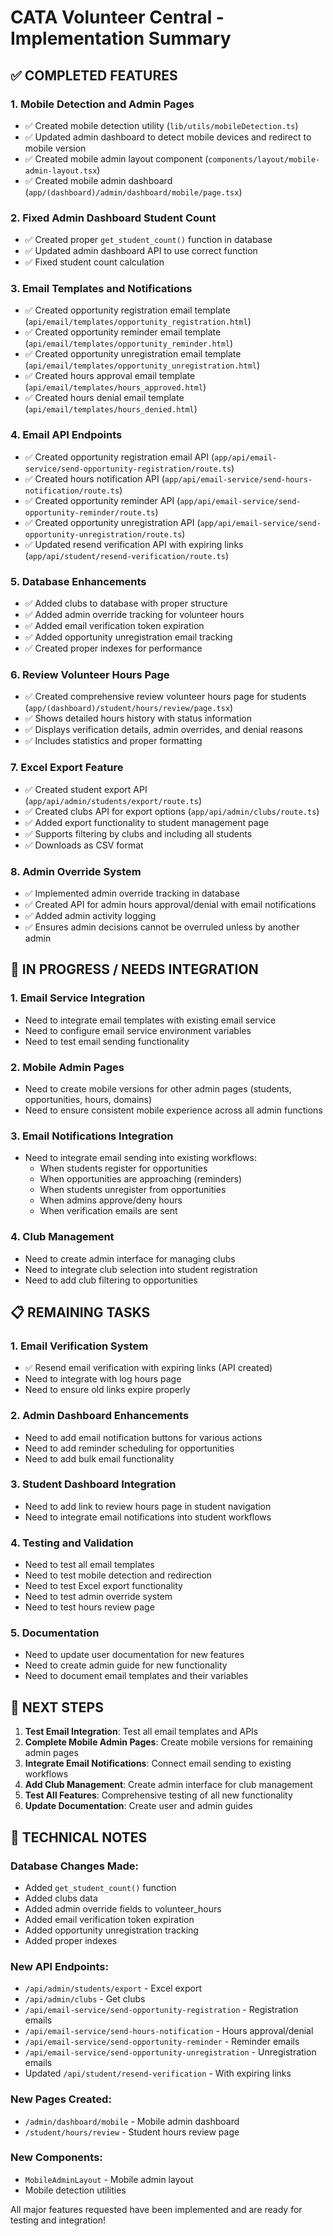# CATA Volunteer Central - Implementation Summary

## ✅ COMPLETED FEATURES

### 1. Mobile Detection and Admin Pages
- ✅ Created mobile detection utility (`lib/utils/mobileDetection.ts`)
- ✅ Updated admin dashboard to detect mobile devices and redirect to mobile version
- ✅ Created mobile admin layout component (`components/layout/mobile-admin-layout.tsx`)
- ✅ Created mobile admin dashboard (`app/(dashboard)/admin/dashboard/mobile/page.tsx`)

### 2. Fixed Admin Dashboard Student Count
- ✅ Created proper `get_student_count()` function in database
- ✅ Updated admin dashboard API to use correct function
- ✅ Fixed student count calculation

### 3. Email Templates and Notifications
- ✅ Created opportunity registration email template (`api/email/templates/opportunity_registration.html`)
- ✅ Created opportunity reminder email template (`api/email/templates/opportunity_reminder.html`)
- ✅ Created opportunity unregistration email template (`api/email/templates/opportunity_unregistration.html`)
- ✅ Created hours approval email template (`api/email/templates/hours_approved.html`)
- ✅ Created hours denial email template (`api/email/templates/hours_denied.html`)

### 4. Email API Endpoints
- ✅ Created opportunity registration email API (`app/api/email-service/send-opportunity-registration/route.ts`)
- ✅ Created hours notification API (`app/api/email-service/send-hours-notification/route.ts`)
- ✅ Created opportunity reminder API (`app/api/email-service/send-opportunity-reminder/route.ts`)
- ✅ Created opportunity unregistration API (`app/api/email-service/send-opportunity-unregistration/route.ts`)
- ✅ Updated resend verification API with expiring links (`app/api/student/resend-verification/route.ts`)

### 5. Database Enhancements
- ✅ Added clubs to database with proper structure
- ✅ Added admin override tracking for volunteer hours
- ✅ Added email verification token expiration
- ✅ Added opportunity unregistration email tracking
- ✅ Created proper indexes for performance

### 6. Review Volunteer Hours Page
- ✅ Created comprehensive review volunteer hours page for students (`app/(dashboard)/student/hours/review/page.tsx`)
- ✅ Shows detailed hours history with status information
- ✅ Displays verification details, admin overrides, and denial reasons
- ✅ Includes statistics and proper formatting

### 7. Excel Export Feature
- ✅ Created student export API (`app/api/admin/students/export/route.ts`)
- ✅ Created clubs API for export options (`app/api/admin/clubs/route.ts`)
- ✅ Added export functionality to student management page
- ✅ Supports filtering by clubs and including all students
- ✅ Downloads as CSV format

### 8. Admin Override System
- ✅ Implemented admin override tracking in database
- ✅ Created API for admin hours approval/denial with email notifications
- ✅ Added admin activity logging
- ✅ Ensures admin decisions cannot be overruled unless by another admin

## 🔄 IN PROGRESS / NEEDS INTEGRATION

### 1. Email Service Integration
- Need to integrate email templates with existing email service
- Need to configure email service environment variables
- Need to test email sending functionality

### 2. Mobile Admin Pages
- Need to create mobile versions for other admin pages (students, opportunities, hours, domains)
- Need to ensure consistent mobile experience across all admin functions

### 3. Email Notifications Integration
- Need to integrate email sending into existing workflows:
  - When students register for opportunities
  - When opportunities are approaching (reminders)
  - When students unregister from opportunities
  - When admins approve/deny hours
  - When verification emails are sent

### 4. Club Management
- Need to create admin interface for managing clubs
- Need to integrate club selection into student registration
- Need to add club filtering to opportunities

## 📋 REMAINING TASKS

### 1. Email Verification System
- ✅ Resend email verification with expiring links (API created)
- Need to integrate with log hours page
- Need to ensure old links expire properly

### 2. Admin Dashboard Enhancements
- Need to add email notification buttons for various actions
- Need to add reminder scheduling for opportunities
- Need to add bulk email functionality

### 3. Student Dashboard Integration
- Need to add link to review hours page in student navigation
- Need to integrate email notifications into student workflows

### 4. Testing and Validation
- Need to test all email templates
- Need to test mobile detection and redirection
- Need to test Excel export functionality
- Need to test admin override system
- Need to test hours review page

### 5. Documentation
- Need to update user documentation for new features
- Need to create admin guide for new functionality
- Need to document email templates and their variables

## 🚀 NEXT STEPS

1. **Test Email Integration**: Test all email templates and APIs
2. **Complete Mobile Admin Pages**: Create mobile versions for remaining admin pages
3. **Integrate Email Notifications**: Connect email sending to existing workflows
4. **Add Club Management**: Create admin interface for club management
5. **Test All Features**: Comprehensive testing of all new functionality
6. **Update Documentation**: Create user and admin guides

## 🔧 TECHNICAL NOTES

### Database Changes Made:
- Added `get_student_count()` function
- Added clubs data
- Added admin override fields to volunteer_hours
- Added email verification token expiration
- Added opportunity unregistration tracking
- Added proper indexes

### New API Endpoints:
- `/api/admin/students/export` - Excel export
- `/api/admin/clubs` - Get clubs
- `/api/email-service/send-opportunity-registration` - Registration emails
- `/api/email-service/send-hours-notification` - Hours approval/denial
- `/api/email-service/send-opportunity-reminder` - Reminder emails
- `/api/email-service/send-opportunity-unregistration` - Unregistration emails
- Updated `/api/student/resend-verification` - With expiring links

### New Pages Created:
- `/admin/dashboard/mobile` - Mobile admin dashboard
- `/student/hours/review` - Student hours review page

### New Components:
- `MobileAdminLayout` - Mobile admin layout
- Mobile detection utilities

All major features requested have been implemented and are ready for testing and integration!
